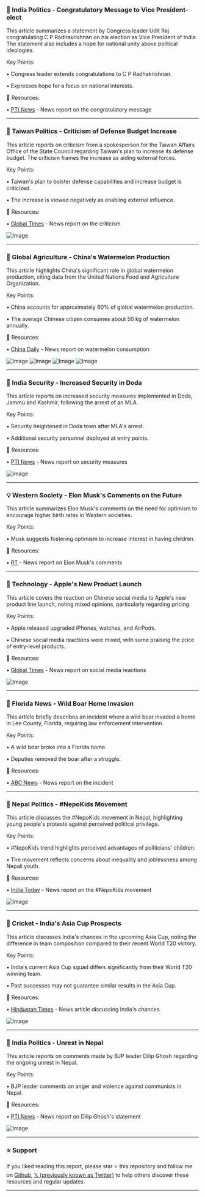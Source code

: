 ### 🤖 India Politics - Congratulatory Message to Vice President-elect

This article summarizes a statement by Congress leader Udit Raj congratulating C P Radhakrishnan on his election as Vice President of India.  The statement also includes a hope for national unity above political ideologies.


Key Points:

• Congress leader extends congratulations to C P Radhakrishnan.


•  Expresses hope for a focus on national interests.


🔗 Resources:

• [PTI News](https://x.com/PTI_News/status/1965630984411296146) - News report on the congratulatory message


---

### 🤖 Taiwan Politics - Criticism of Defense Budget Increase

This article reports on criticism from a spokesperson for the Taiwan Affairs Office of the State Council regarding Taiwan's plan to increase its defense budget. The criticism frames the increase as aiding external forces.


Key Points:

• Taiwan's plan to bolster defense capabilities and increase budget is criticized.


•  The increase is viewed negatively as enabling external influence.


🔗 Resources:

• [Global Times](https://x.com/globaltimesnews/status/1965621892997595477) - News report on the criticism

![Image](https://pbs.twimg.com/media/G0dKr_Ja4AArgvD?format=jpg&name=small)


---

### 🤖 Global Agriculture - China's Watermelon Production

This article highlights China's significant role in global watermelon production, citing data from the United Nations Food and Agriculture Organization.


Key Points:

• China accounts for approximately 60% of global watermelon production.


•  The average Chinese citizen consumes about 50 kg of watermelon annually.


🔗 Resources:

• [China Daily](https://x.com/ChinaDaily/status/1965612446175166974) - News report on watermelon consumption

![Image](https://pbs.twimg.com/media/G0c_zavasAATboz?format=jpg&name=360x360)
![Image](https://pbs.twimg.com/media/G0c_0GfbgAEelnp?format=jpg&name=360x360)
![Image](https://pbs.twimg.com/media/G0c_0dLbgAEQd03?format=jpg&name=360x360)
![Image](https://pbs.twimg.com/media/G0c_0v1bwAAlMpg?format=jpg&name=360x360)


---

### 🤖 India Security - Increased Security in Doda

This article reports on increased security measures implemented in Doda, Jammu and Kashmir, following the arrest of an MLA.


Key Points:

• Security heightened in Doda town after MLA's arrest.


•  Additional security personnel deployed at entry points.



🔗 Resources:

• [PTI News](https://x.com/PTI_News/status/1965612223134335414) - News report on security measures

![Image](https://pbs.twimg.com/amplify_video_thumb/1965612075440300032/img/n2DTdzlvDFzz35l1.jpg)


---

### 💡 Western Society - Elon Musk's Comments on the Future

This article summarizes Elon Musk's comments on the need for optimism to encourage higher birth rates in Western societies.


Key Points:

• Musk suggests fostering optimism to increase interest in having children.


🔗 Resources:

• [RT](https://x.com/RT_com/status/1965607524847259914) - News report on Elon Musk's comments


---

### 🤖 Technology - Apple's New Product Launch

This article covers the reaction on Chinese social media to Apple's new product line launch, noting mixed opinions, particularly regarding pricing.


Key Points:

• Apple released upgraded iPhones, watches, and AirPods.


•  Chinese social media reactions were mixed, with some praising the price of entry-level products.


🔗 Resources:

• [Global Times](https://x.com/globaltimesnews/status/1965607477199995215) - News report on social media reactions

![Image](https://pbs.twimg.com/media/G0c9jsjbUAA1Q-g?format=jpg&name=small)


---

### 🤖 Florida News - Wild Boar Home Invasion

This article briefly describes an incident where a wild boar invaded a home in Lee County, Florida, requiring law enforcement intervention.


Key Points:

• A wild boar broke into a Florida home.


•  Deputies removed the boar after a struggle.


🔗 Resources:

• [ABC News](https://x.com/ABC/status/1965604117986115707) - News report on the incident


---

### 🤖 Nepal Politics - #NepoKids Movement

This article discusses the #NepoKids movement in Nepal, highlighting young people's protests against perceived political privilege.


Key Points:

• #NepoKids trend highlights perceived advantages of politicians' children.


•  The movement reflects concerns about inequality and joblessness among Nepali youth.


🔗 Resources:

• [India Today](https://x.com/ITGGlobal/status/1965412740064809100) - News report on the #NepoKids movement

![Image](https://pbs.twimg.com/media/G0aMIwxWAAAHOXs?format=jpg&name=small)


---

### 🤖 Cricket - India's Asia Cup Prospects

This article discusses India's chances in the upcoming Asia Cup, noting the difference in team composition compared to their recent World T20 victory.


Key Points:

• India's current Asia Cup squad differs significantly from their World T20 winning team.


•  Past successes may not guarantee similar results in the Asia Cup.


🔗 Resources:

• [Hindustan Times](https://t.co/uheSDqEFtn) - News article discussing India's chances

![Image](https://pbs.twimg.com/media/G0c3LI7WIAA2ofY?format=jpg&name=small)


---

### 🤖 India Politics - Unrest in Nepal

This article reports on comments made by BJP leader Dilip Ghosh regarding the ongoing unrest in Nepal.


Key Points:

•  BJP leader comments on anger and violence against communists in Nepal.


🔗 Resources:

• [PTI News](https://x.com/PTI_News/status/1965600501992681708) - News report on Dilip Ghosh's statement

![Image](https://pbs.twimg.com/amplify_video_thumb/1965600288108163072/img/x1mGE7KTkfQT6wv0.jpg)


---

### ⭐️ Support

If you liked reading this report, please star ⭐️ this repository and follow me on [Github](https://github.com/Drix10), [𝕏 (previously known as Twitter)](https://x.com/DRIX_10_) to help others discover these resources and regular updates.

---